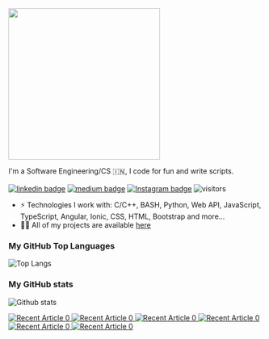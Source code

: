 <img src="https://media.giphy.com/media/MeJgB3yMMwIaHmKD4z/giphy.gif" width="300">

I'm a Software Engineering/CS 🇮🇳, I code for fun and write scripts. <br/> <br/>
[![linkedin badge](https://img.shields.io/badge/LinkedIn-shivam1410-%230177B5?style=flat&logo=linkedin)](https://www.linkedin.com/in/shivam1410)
[![medium badge](https://img.shields.io/badge/Medium-shivam1410-%230177B5?style=flat&logo=medium)](https://medium.com/@shivam1410)
[![Instagram badge](https://img.shields.io/badge/Instagram-@shhi_va_m-%23E4415F?style=flat&logo=instagram@logoColor=white)](https://www.instagram.com/shhi_va_m)
![visitors](https://komarev.com/ghpvc/?username=shivam1410&style=flat)
<!--![visitors](https://visitor-badge.laobi.icu/badge?page_id=shivam1410.visitor-badge)-->

- ⚡️ Technologies I work with: C/C++, BASH, Python, Web API, JavaScript, TypeScript, Angular, Ionic, CSS, HTML, Bootstrap and more...
- 👨‍💻 All of my projects are available  [here](https://github.com/shivam1410?tab=repositories)

### My GitHub Top Languages 
![Top Langs](https://github-readme-stats.vercel.app/api/top-langs/?username=shivam1410&hide=css,html&hide_border=true)
### My GitHub stats
![Github stats](https://github-readme-stats.vercel.app/api?username=shivam1410&show_icons=true&hide_border=true)

<a target="_blank" href="https://github-readme-medium-recent-article.vercel.app/medium/@shivam1410/0"><img src="https://github-readme-medium-recent-article.vercel.app/medium/@shivam1410/0" alt="Recent Article 0"> 
<a target="_blank" href="https://github-readme-medium-recent-article.vercel.app/medium/@shivam1410/1"><img src="https://github-readme-medium-recent-article.vercel.app/medium/@shivam1410/1" alt="Recent Article 0"> 
<a target="_blank" href="https://github-readme-medium-recent-article.vercel.app/medium/@shivam1410/2"><img src="https://github-readme-medium-recent-article.vercel.app/medium/@shivam1410/2" alt="Recent Article 0"> 
<a target="_blank" href="https://github-readme-medium-recent-article.vercel.app/medium/@shivam1410/3"><img src="https://github-readme-medium-recent-article.vercel.app/medium/@shivam1410/3" alt="Recent Article 0"> 
<a target="_blank" href="https://github-readme-medium-recent-article.vercel.app/medium/@shivam1410/4"><img src="https://github-readme-medium-recent-article.vercel.app/medium/@shivam1410/4" alt="Recent Article 0"> 
<a target="_blank" href="https://github-readme-medium-recent-article.vercel.app/medium/@shivam1410/5"><img src="https://github-readme-medium-recent-article.vercel.app/medium/@shivam1410/5" alt="Recent Article 0"> 

<!--
**shivam1410/shivam1410** is a ✨ _special_ ✨ repository because its `README.md` (this file) appears on your GitHub profile.

Here are some ideas to get you started:

- 🔭 I’m currently working on ...
- 🌱 I’m currently learning ...
- 👯 I’m looking to collaborate on ...
- 🤔 I’m looking for help with ...
- 💬 Ask me about ...
- 📫 How to reach me: ...
- 😄 Pronouns: ...
- ⚡ Fun fact: ...
-->

<!--

![Shivam's Top skills](https://github-readme-stats.vercel.app/api/top-langs/?username=shivam1410&hide_border=true&theme=radical)

![Shivam's Github stats](https://github-readme-stats.vercel.app/api?username=shivam1410&count_private=true&show_icons=true&hide_border=true&theme=radical)

-->


